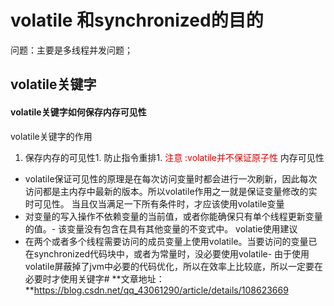 # volatile 和synchronized的目的
问题：主要是多线程并发问题；

## volatile关键字

#### volatile关键字如何保存内存可见性

volatile关键字的作用
1. 保存内存的可见性1. 防止指令重排1. <font color="#dd0000">注意 :volatile并不保证原子性</font>
内存可见性
- volatile保证可见性的原理是在每次访问变量时都会进行一次刷新，因此每次访问都是主内存中最新的版本。所以volatile作用之一就是保证变量修改的实时可见性。
当且仅当满足一下所有条件时，才应该使用volatile变量
- 对变量的写入操作不依赖变量的当前值，或者你能确保只有单个线程更新变量的值。- 该变量没有包含在具有其他变量的不变式中。
volatie使用建议
- 在两个或者多个线程需要访问的成员变量上使用volatile。当要访问的变量已在synchronized代码块中，或者为常量时，没必要使用volatile- 由于使用volatile屏蔽掉了jvm中必要的代码优化，所以在效率上比较底，所以一定要在必要时才使用关键字# **文章地址： **https://blog.csdn.net/qq_43061290/article/details/108623669
